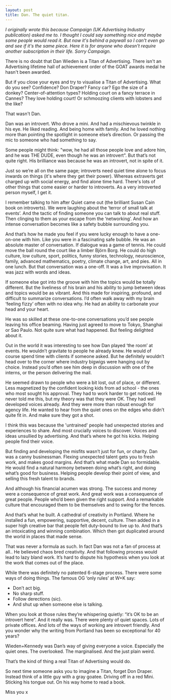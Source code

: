 ```yaml
---
layout: post
title: Dan. The quiet titan.
---
```

*I originally wrote this because Campaign (UK Advertising Industry publication) asked me to. I thought I could say something nice and maybe some people would read it. But now it's behind a paywall so I can't even go and see if it's the same piece. Here it is for anyone who doesn't require another subscription in their life. Sorry Campaign.*

There is no doubt that Dan Wieden is a Titan of Advertising.  There isn't an Advertising lifetime hall of achievement order of the GOAT awards medal he hasn't been awarded.

But if you close your eyes and try to visualise a Titan of Advertising. What do you see? Confidence? Don Draper? Fancy car? Ego the size of a donkey? Center-of-attention types? Holding court on a fancy terrace in Cannes? They love holding court! Or schmoozing clients with lobsters and the like? 

That wasn't Dan.
 
Dan was an introvert. Who drove a mini. And had a mischievous twinkle in his eye. He liked reading. And being home with family. And he loved nothing more than pointing the spotlight in someone else’s direction. Or passing the mic to someone who had something to say. 

Some people might think: "wow, he  had all those people love and adore him, and he was THE DUDE, even though he was an introvert". But that’s not quite right. His brilliance was because he was an introvert, not in spite of it. 

Just so we’re all on the same page; introverts need quiet time alone to focus inwards on things (it's where they get their power). Whereas extraverts get charged up with social energy, and find alone time hard. There's lots of other things that come easier or harder to introverts. As a very introverted person myself, I get it.

I remember talking to him after Quiet came out (the brilliant Susan Cain book on introverts). We were laughing about the ‘terror of small talk at events’. And the tactic of finding someone you can talk to about real stuff. Then clinging to them as your escape from the ‘networking’. And how an intense conversation becomes like a safety bubble surrounding you.

And that’s how he made you feel if you were lucky enough to have a one-on-one with him. Like you were in a fascinating safe bubble. He was an absolute master of conversation. If dialogue was a game of tennis. He could move the ball round the court like a limber Björn Borg. He could do high culture, low culture, sport, politics, funny stories, technology, neuroscience, family, advanced mathematics, poetry, climate change, art, and pies. All in one lunch. But that conversation was a one-off. It was a live improvisation. It was jazz with words and ideas.
 
If someone else got into the groove with him the topics would be totally different. But the liveliness of his brain and his ability to jump between ideas and topics would be as vibrant. And this made for inspiring, profound, and difficult to summarize conversations. I’d often walk away with my brain ‘feeling fizzy’ often with no idea why. He had an ability to carbonate your head and your heart.
 
He was so skilled at these one-to-one conversations you’d see people leaving his office beaming. Having just agreed to move to Tokyo, Shanghai or Sao Paulo. Not quite sure what had happened. But feeling delighted about it. 
 
Out in the world it was interesting to see how Dan played ‘the room’ at events. He wouldn’t gravitate to people he already knew. He would of course spend time with clients if someone asked. But he definitely wouldn’t head over to the corner where industry bigwigs were hanging out by choice. Instead you’d often see him deep in discussion with one of the interns, or the person delivering the mail.
 
He seemed drawn to people who were a bit lost, out of place, or different. Less magnetized by the confident looking kids from ad school - the ones who most sought his approval. They had to work harder to get noticed. He never told me this, but my theory was that they were OK. They had well developed voices already. And they were more than robust enough for agency life. He wanted to hear from the quiet ones on the edges who didn’t quite fit in. And make sure they got a shot.

I think this was because the 'untrained' people had unexpected stories and experiences to share. And most crucially voices to discover. Voices and ideas unsullied by advertising. And that’s where he got his kicks. Helping people find their voice.
 
But finding and developing the misfits wasn’t just for fun, or charity. Dan was a canny businessman. Flexing unexpected talent gets you to fresh work, and makes good margins. And that’s what made Dan so formidable. He would find a natural harmony between doing what’s right, and doing what’s good for business. Helping people develop their point of view, and selling this fresh talent to brands.

And although his financial acumen was strong. The success and money were a consequence of great work. And great work was a consequence of great people. People who’d been given the right support. And a remarkable culture that encouraged them to be themselves and to swing for the fences. 

And that’s what he built. A cathedral of creativity in Portland. Where he installed a fun, empowering, supportive, decent, culture. Then added in a super high creative bar that people felt duty-bound to live up to. And that’s an intoxicating and winning combination. Which then got duplicated around the world in places that made sense.

That was never a formula as such. In fact Dan was not a fan of process at all.. He believed chaos bred creativity. And that following process would lead to lazy bland work. It’s hard to dispute his hypothesis when you look at the work that comes out of the place.
 
While there was definitely no patented 6-stage process. There were some ways of doing things. The famous OG ‘only rules’ at W+K say:
- Don’t act big. 
- No sharp stuff. 
- Follow derections (sic). 
- And shut up when someone else is talking. 

When you look at those rules they’re whispering quietly: “it’s OK to be an introvert here”. And it really was. There were plenty of quiet spaces. Lots of private offices. And lots of the ways of working are introvert friendly. And you wonder why the writing from Portland has been so exceptional for 40 years? 

Wieden+Kennedy was Dan’s way of giving everyone a voice. Especially the quiet ones. The overlooked. The marginalised. And the just plain weird. 

That’s the kind of thing a real Titan of Advertising would do.

So next time someone asks you to imagine a Titan, forget Don Draper. Instead think of a little guy with a gray goatee. Driving off in a red Mini. Sticking his tongue out. On his way home to read a book.

Miss you x